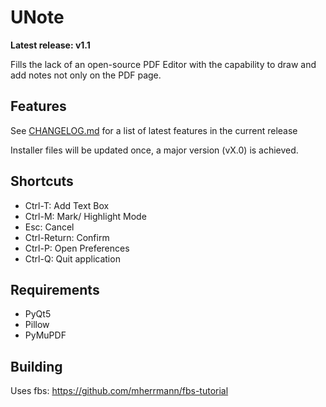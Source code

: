 # UNote

**Latest release: v1.1**

Fills the lack of an open-source PDF Editor with the capability to draw and add notes not only on the PDF page.

## Features

See [CHANGELOG.md](https://gitlab.com/stroblme/unote/blob/master/CHANGELOG.md) for a list of latest features in the current release

Installer files will be updated once, a major version (vX.0) is achieved.

## Shortcuts

- Ctrl-T: Add Text Box
- Ctrl-M: Mark/ Highlight Mode
- Esc: Cancel
- Ctrl-Return: Confirm
- Ctrl-P: Open Preferences
- Ctrl-Q: Quit application

## Requirements

- PyQt5
- Pillow
- PyMuPDF

## Building

Uses fbs:
https://github.com/mherrmann/fbs-tutorial